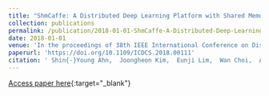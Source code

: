 ```yaml
---
title: "ShmCaffe: A Distributed Deep Learning Platform with Shared Memory Buffer for HPC Architecture"
collection: publications
permalink: /publication/2018-01-01-ShmCaffe-A-Distributed-Deep-Learning-Platform-with-Shared-Memory-Buffer-for-HPC-Architecture
date: 2018-01-01
venue: 'In the proceedings of 38th IEEE International Conference on Distributed Computing Systems, ICDCS 2018, Vienna, Austria, July 2-6, 2018'
paperurl: 'https://doi.org/10.1109/ICDCS.2018.00111'
citation: ' Shin{-}Young Ahn,  Joongheon Kim,  Eunji Lim,  Wan Choi,  Aziz Mohaisen,  Sungwon Kang, &quot;ShmCaffe: A Distributed Deep Learning Platform with Shared Memory Buffer for HPC Architecture.&quot; In the proceedings of 38th IEEE International Conference on Distributed Computing Systems, ICDCS 2018, Vienna, Austria, July 2-6, 2018, 2018.'
---
```

[Access paper here](https://doi.org/10.1109/ICDCS.2018.00111){:target="_blank"}

